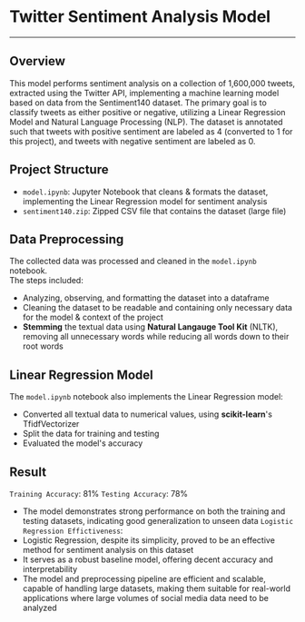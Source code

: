 # Twitter Sentiment Analysis Model
---

## Overview
This model performs sentiment analysis on a collection of 1,600,000 tweets, extracted using the Twitter API, implementing a machine learning model based on data from the Sentiment140 dataset. The primary goal is to classify tweets as either positive or negative, utilizing a Linear Regression Model and Natural Language Processing (NLP). The dataset is annotated such that tweets with positive sentiment are labeled as 4 (converted to 1 for this project), and tweets with negative sentiment are labeled as 0.

## Project Structure
- `model.ipynb`: Jupyter Notebook that cleans & formats the dataset, implementing the Linear Regression model for sentiment analysis
- `sentiment140.zip`: Zipped CSV file that contains the dataset (large file)

## Data Preprocessing
The collected data was processed and cleaned in the `model.ipynb` notebook.  
The steps included:
- Analyzing, observing, and formatting the dataset into a dataframe
- Cleaning the dataset to be readable and containing only necessary data for the model & context of the project
- **Stemming** the textual data using **Natural Langauge Tool Kit** (NLTK), removing all unnecessary words while reducing all words down to their root words

## Linear Regression Model
The `model.ipynb` notebook also implements the Linear Regression model:
- Converted all textual data to numerical values, using **scikit-learn**'s TfidfVectorizer
- Split the data for training and testing
- Evaluated the model's accuracy

## Result
`Training Accuracy`: 81%
`Testing Accuracy`: 78%
- The model demonstrates strong performance on both the training and testing datasets, indicating good generalization to unseen data
`Logistic Regression Effictiveness`:
- Logistic Regression, despite its simplicity, proved to be an effective method for sentiment analysis on this dataset
- It serves as a robust baseline model, offering decent accuracy and interpretability
- The model and preprocessing pipeline are efficient and scalable, capable of handling large datasets, making them suitable for real-world applications where large volumes of social media data need to be analyzed
